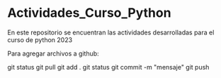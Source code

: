 # Actividades_Curso_Python

En este repositorio se encuentran las actividades desarrolladas para el curso de python 2023

Para agregar archivos a github:

git status
git pull
git add .
git status
git commit -m "mensaje"
git push

